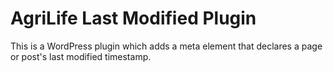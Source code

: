 # AgriLife Last Modified Plugin

This is a WordPress plugin which adds a meta element that declares a page or post's last modified timestamp.
